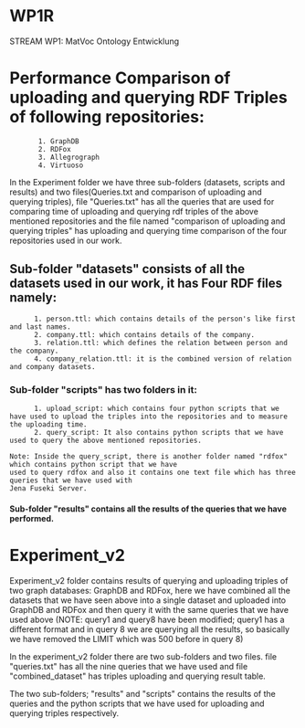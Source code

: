 # WP1R
STREAM WP1: MatVoc Ontology Entwicklung

# Performance Comparison of uploading and querying RDF Triples of following repositories: 
           1. GraphDB
           2. RDFox
           3. Allegrograph
           4. Virtuoso

In the Experiment folder we have three sub-folders (datasets, scripts and results) and two files(Queries.txt and comparison of uploading and querying triples), file "Queries.txt" has all the queries that are used for comparing time of uploading and querying rdf triples of the above mentioned repositories and the file named "comparison of uploading and querying triples" has uploading and querying time comparison of the four repositories used in our work.

## Sub-folder "datasets" consists of all the datasets used in our work, it has Four RDF files namely:
          1. person.ttl: which contains details of the person's like first and last names.
          2. company.ttl: which contains details of the company.
          3. relation.ttl: which defines the relation between person and the company.
          4. company_relation.ttl: it is the combined version of relation and company datasets.
          
### Sub-folder "scripts" has two folders in it:
          1. upload_script: which contains four python scripts that we have used to upload the triples into the repositories and to measure the uploading time.
          2. query_script: It also contains python scripts that we have used to query the above mentioned repositories. 
          
    Note: Inside the query_script, there is another folder named "rdfox" which contains python script that we have 
    used to query rdfox and also it contains one text file which has three queries that we have used with 
    Jena Fuseki Server. 
          
#### Sub-folder "results" contains all the results of the queries that we have performed.     

# Experiment_v2

Experiment_v2 folder contains results of querying and uploading triples of two graph databases: GraphDB and RDFox, here we have combined all the datasets that we have seen above into a single dataset and uploaded into GraphDB and RDFox and then query it with the same queries that we have used above (NOTE: query1 and query8 have been modified; query1 has a different format and in query 8 we are querying all the results, so basically we have removed the LIMIT which was 500 before in query 8)

In the experiment_v2 folder there are two sub-folders and two files. file "queries.txt" has all the nine queries that we have used  and file "combined_dataset" has triples uploading and querying result table.

The two sub-folders; "results" and "scripts" contains the results of the queries and the python scripts that we have used for uploading and querying triples respectively. 


         
